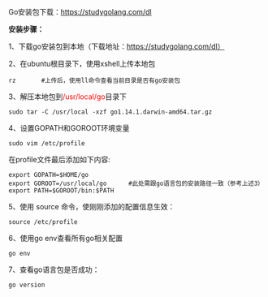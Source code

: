 Go安装包下载：https://studygolang.com/dl

**安装步骤：**

1、下载go安装包到本地（下载地址：https://studygolang.com/dl）

2、在ubuntu根目录下，使用xshell上传本地包

```
rz       #上传后，使用ll命令查看当前目录是否有go安装包
```

3、解压本地包到<font color=red>/usr/local/go</font>目录下

```
sudo tar -C /usr/local -xzf go1.14.1.darwin-amd64.tar.gz
```

4、设置GOPATH和GOROOT环境变量

```
sudo vim /etc/profile
```

在profile文件最后添加如下内容:

```
export GOPATH=$HOME/go
export GOROOT=/usr/local/go      #此处需跟go语言包的安装路径一致（参考上述3）
export PATH=$GOROOT/bin:$PATH
```

5、使用 source 命令，使刚刚添加的配置信息生效：

```
source /etc/profile
```

6、使用go env查看所有go相关配置

```
go env
```

7、查看go语言包是否成功：

```
go version
```




